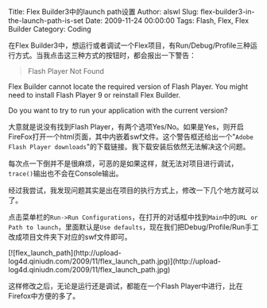 Title: Flex Builder3中的launch path设置
Author: alswl
Slug: flex-builder3-in-the-launch-path-is-set
Date: 2009-11-24 00:00:00
Tags: Flash, Flex, Flex Builder
Category: Coding

在Flex
Builder3中，想运行或者调试一个Flex项目，有Run/Debug/Profile三种运行方式。当我点击这三种方式的按钮时，都会报出一下警告：

> Flash Player Not Found

Flex Builder cannot locate the required version of Flash Player. You might
need to install Flash Player 9 or reinstall Flex Builder.

Do you want to try to run your application with the current version?

大意就是说没有找到Flash
Player，有两个选项Yes/No。如果是Yes，则开启FireFox打开一个html页面，其中内嵌着swf文件。这个警告框还给出一个"`Adobe
Flash Player downloads`"的下载链接。我下载安装后依然无法解决这个问题。

每次点一下倒并不是很麻烦，可恶的是如果这样，就无法对项目进行调试，`trace()`输出也不会在Console输出。

经过我尝试，我发现问题其实是出在项目的执行方式上，修改一下几个地方就可以了。

点击菜单栏的`Run->Run Configurations`，在打开的对话框中找到`Main`中的`URL or Path to
launch`，里面默认是`Use defaults`，现在我们把Debug/Profile/Run手工改成项目文件夹下对应的swf文件即可。

[![flex_launch_path](http://upload-
log4d.qiniudn.com/2009/11/flex_launch_path.jpg)](http://upload-
log4d.qiniudn.com/2009/11/flex_launch_path.jpg)

这样修改之后，无论是运行还是调试，都能在一个Flash Player中进行，比在Firefox中方便的多了。

